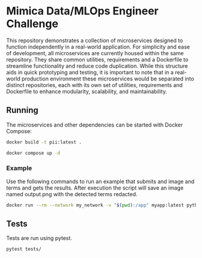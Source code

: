 # Mimica Data/MLOps Engineer Challenge

This repository demonstrates a collection of microservices designed to function independently
in a real-world application. For simplicity and ease of development, all microservices
are currently housed within the same repository. They share common utilities, requirements
and a Dockerfile to streamline functionality and reduce code duplication.
While this structure aids in quick prototyping and testing, it is important to note that
in a real-world production environment these microservices would be separated into
distinct repositories, each with its own set of utilities, requirements and Dockerfile to
enhance modularity, scalability, and maintainability.

## Running

The microservices and other dependencies can be started with Docker Compose:

```bash
docker build -t pii:latest .

docker compose up -d
```

### Example

Use the following commands to run an example that submits and image and terms and gets the results.
After execution the script will save an image named output.png with the detected terms
redacted.

```bash
docker run --rm --network my_network -v "$(pwd):/app" myapp:latest python -m scripts.pipeline_example

```
## Tests

Tests are run using pytest.

```bash
pytest tests/
```
